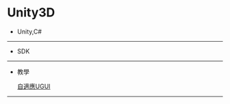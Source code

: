 # Unity3D
* Unity,C#
----
* SDK</p>
----
* 教學</p>
[自適應UGUI](https://godstamps.blogspot.com/2015/04/unityugui.html)
----
